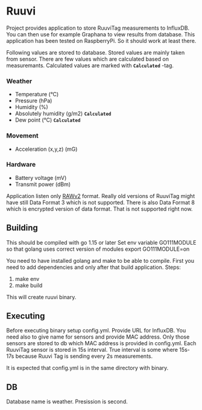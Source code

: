 # Ruuvi
Project provides application to store RuuviTag measurements to InfluxDB. You can then use for example Graphana to view results from database. This application has been tested on RaspberryPi. So it should work at least there.

Following values are stored to database. Stored values are mainly taken from sensor. There are few values which are calculated based on measuremants. Calculated values are marked with **`Calculated`** -tag.

### Weather
* Temperature (°C)
* Pressure (hPa)
* Humidity (%)
* Absolutely humidity (g/m2) **`Calculated`**
* Dew point (°C) **`Calculated`**

### Movement
* Acceleration (x,y,z) (mG)

### Hardware
* Battery voltage (mV)
* Transmit power (dBm)

Application listen only [RAWv2](https://docs.ruuvi.com/communication/bluetooth-advertisements/data-format-5-rawv2) format. Really old versions of RuuviTag might have still Data Format 3 which is not supported. There is also Data Format 8 which is encrypted version of data format. That is not supported right now. 

## Building

This should be compiled with go 1.15 or later
Set env variable  GO111MODULE so that golang uses correct version of modules
export GO111MODULE=on

You need to have installed golang and make to be able to compile. First you need to add dependencies and only after that build application.
Steps:
1. make env
2. make build

This will create ruuvi binary.


## Executing

Before executing binary setup config.yml. Provide URL for InfluxDB. You need also to give name for sensors and provide MAC address. Only those sensors are stored to db which MAC address is provided in config.yml. Each RuuviTag sensor is stored in 15s interval. True interval is some where 15s-17s because Ruuvi Tag is sending every 2s measurements.

It is expected that config.yml is in the same directory with binary.

## DB

Database name is weather. Presission is second.

